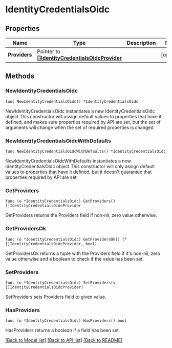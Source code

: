 # IdentityCredentialsOidc

## Properties

Name | Type | Description | Notes
------------ | ------------- | ------------- | -------------
**Providers** | Pointer to [**[]IdentityCredentialsOidcProvider**](IdentityCredentialsOidcProvider.md) |  | [optional] 

## Methods

### NewIdentityCredentialsOidc

`func NewIdentityCredentialsOidc() *IdentityCredentialsOidc`

NewIdentityCredentialsOidc instantiates a new IdentityCredentialsOidc object
This constructor will assign default values to properties that have it defined,
and makes sure properties required by API are set, but the set of arguments
will change when the set of required properties is changed

### NewIdentityCredentialsOidcWithDefaults

`func NewIdentityCredentialsOidcWithDefaults() *IdentityCredentialsOidc`

NewIdentityCredentialsOidcWithDefaults instantiates a new IdentityCredentialsOidc object
This constructor will only assign default values to properties that have it defined,
but it doesn't guarantee that properties required by API are set

### GetProviders

`func (o *IdentityCredentialsOidc) GetProviders() []IdentityCredentialsOidcProvider`

GetProviders returns the Providers field if non-nil, zero value otherwise.

### GetProvidersOk

`func (o *IdentityCredentialsOidc) GetProvidersOk() (*[]IdentityCredentialsOidcProvider, bool)`

GetProvidersOk returns a tuple with the Providers field if it's non-nil, zero value otherwise
and a boolean to check if the value has been set.

### SetProviders

`func (o *IdentityCredentialsOidc) SetProviders(v []IdentityCredentialsOidcProvider)`

SetProviders sets Providers field to given value.

### HasProviders

`func (o *IdentityCredentialsOidc) HasProviders() bool`

HasProviders returns a boolean if a field has been set.


[[Back to Model list]](../README.md#documentation-for-models) [[Back to API list]](../README.md#documentation-for-api-endpoints) [[Back to README]](../README.md)


